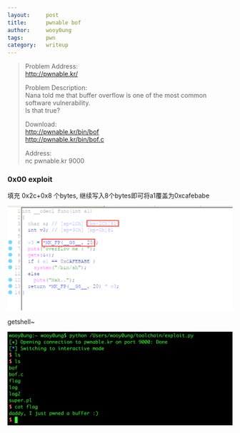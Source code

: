 ```yaml
---
layout:     post
title:      pwnable bof
author:     wooy0ung
tags: 		pwn
category:  	writeup
---
```



>Problem Address:  
>http://pwnable.kr/  
>  
>Problem Description:  
>Nana told me that buffer overflow is one of the most common software vulnerability.   
>Is that true?  
>  
>Download:  
>http://pwnable.kr/bin/bof  
>http://pwnable.kr/bin/bof.c  
>  
>Address:  
>nc pwnable.kr 9000  
<!-- more -->


### 0x00 exploit

填充 0x2c+0x8 个bytes,  继续写入8个bytes即可将a1覆盖为0xcafebabe

![](/assets/img/writeup/pwn/2017-08-18-pwnable-bof/0x00.png)

getshell~

![](/assets/img/writeup/pwn/2017-08-18-pwnable-bof/0x01.png)